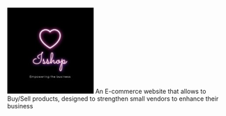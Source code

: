 
![Logo](images/logo.png)
An E-commerce website that allows to Buy/Sell products, designed to strengthen small vendors to  enhance their business
